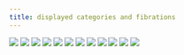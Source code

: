 ```yaml
---
title: displayed categories and fibrations
---
```

![](frct-0000)
![](frct-0001)
![](frct-0002)
![](frct-0003)
![](frct-0014)
![](frct-0029)
![](frct-0004)
![](frct-0005)
![](frct-000Q)
![](frct-0006)
![](frct-0007)
![](frct-002J)
